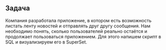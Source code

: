 ## Задача 
Компания разработала приложение, в котором есть возможность листать ленту новостей и отправлять друг другу сообщения.
Нам необходимо понять, сколько пользователей реально остаётся и продолжает пользоваться приложением. 
Для этого напишем скрипт в SQL и визуализируем его в SuperSet.

